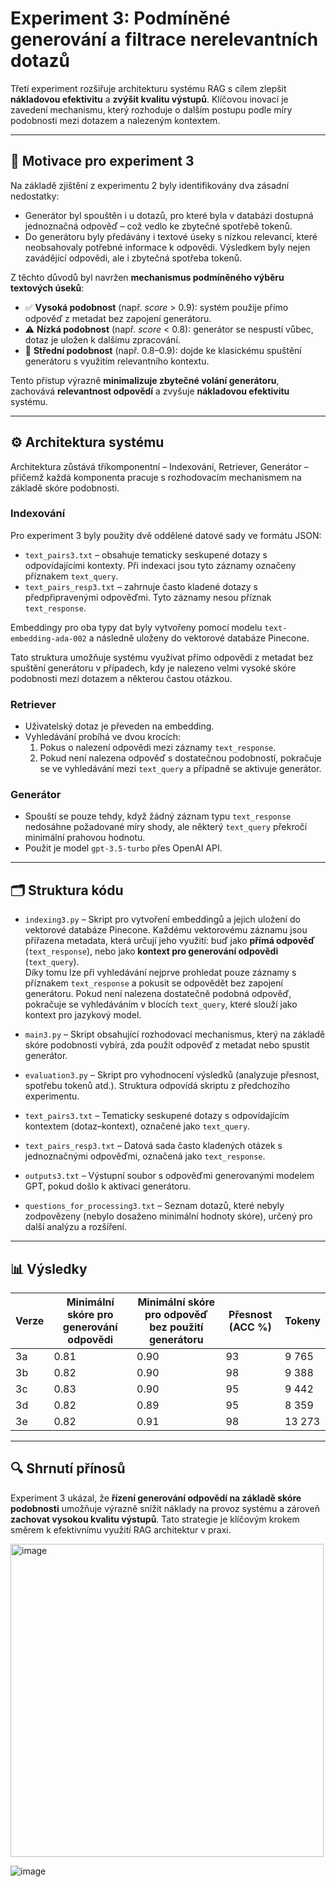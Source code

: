 # Experiment 3: Podmíněné generování a filtrace nerelevantních dotazů

Třetí experiment rozšiřuje architekturu systému RAG s cílem zlepšit **nákladovou efektivitu** a **zvýšit kvalitu výstupů**. Klíčovou inovací je zavedení mechanismu, který rozhoduje o dalším postupu podle míry podobnosti mezi dotazem a nalezeným kontextem.

---

## 🧭 Motivace pro experiment 3

Na základě zjištění z experimentu 2 byly identifikovány dva zásadní nedostatky:
- Generátor byl spouštěn i u dotazů, pro které byla v databázi dostupná jednoznačná odpověď – což vedlo ke zbytečné spotřebě tokenů.
- Do generátoru byly předávány i textové úseky s nízkou relevancí, které neobsahovaly potřebné informace k odpovědi. Výsledkem byly nejen zavádějící odpovědi, ale i zbytečná spotřeba tokenů.

Z těchto důvodů byl navržen **mechanismus podmíněného výběru textových úseků**:

- ✅ **Vysoká podobnost** (např. *score* > 0.9): systém použije přímo odpověď z metadat bez zapojení generátoru.
- ⚠️ **Nízká podobnost** (např. *score* < 0.8): generátor se nespustí vůbec, dotaz je uložen k dalšímu zpracování.
- 🔁 **Střední podobnost** (např. 0.8–0.9): dojde ke klasickému spuštění generátoru s využitím relevantního kontextu.

Tento přístup výrazně **minimalizuje zbytečné volání generátoru**, zachovává **relevantnost odpovědí** a zvyšuje **nákladovou efektivitu** systému.

---

## ⚙️ Architektura systému

Architektura zůstává tříkomponentní – Indexování, Retriever, Generátor – přičemž každá komponenta pracuje s rozhodovacím mechanismem na základě skóre podobnosti.

### **Indexování**
Pro experiment 3 byly použity dvě oddělené datové sady ve formátu JSON:

- `text_pairs3.txt` – obsahuje tematicky seskupené dotazy s odpovídajícími kontexty. Při indexaci jsou tyto záznamy označeny příznakem `text_query`.
- `text_pairs_resp3.txt` – zahrnuje často kladené dotazy s předpřipravenými odpověďmi. Tyto záznamy nesou příznak `text_response`.

Embeddingy pro oba typy dat byly vytvořeny pomocí modelu `text-embedding-ada-002` a následně uloženy do vektorové databáze Pinecone.

Tato struktura umožňuje systému využívat přímo odpovědi z metadat bez spuštění generátoru v případech, kdy je nalezeno velmi vysoké skóre podobnosti mezi dotazem a některou častou otázkou.


### **Retriever**
- Uživatelský dotaz je převeden na embedding.
- Vyhledávání probíhá ve dvou krocích:
  1. Pokus o nalezení odpovědi mezi záznamy `text_response`.
  2. Pokud není nalezena odpověď s dostatečnou podobností, pokračuje se ve vyhledávání mezi `text_query` a případně se aktivuje generátor.

### **Generátor**
- Spouští se pouze tehdy, když žádný záznam typu `text_response` nedosáhne požadované míry shody, ale některý `text_query` překročí minimální prahovou hodnotu.
- Použit je model `gpt-3.5-turbo` přes OpenAI API.

---

## 🗂️ Struktura kódu

- `indexing3.py` – Skript pro vytvoření embeddingů a jejich uložení do vektorové databáze Pinecone. Každému vektorovému záznamu jsou přiřazena metadata, která určují jeho využití: buď jako **přímá odpověď** (`text_response`), nebo jako **kontext pro generování odpovědi** (`text_query`).  
  Díky tomu lze při vyhledávání nejprve prohledat pouze záznamy s příznakem `text_response` a pokusit se odpovědět bez zapojení generátoru. Pokud není nalezena dostatečně podobná odpověď, pokračuje se vyhledáváním v blocích `text_query`, které slouží jako kontext pro jazykový model.

- `main3.py` – Skript obsahující rozhodovací mechanismus, který na základě skóre podobnosti vybírá, zda použít odpověď z metadat nebo spustit generátor.
- `evaluation3.py` – Skript pro vyhodnocení výsledků (analyzuje přesnost, spotřebu tokenů atd.). Struktura odpovídá skriptu z předchozího experimentu.
- `text_pairs3.txt` – Tematicky seskupené dotazy s odpovídajícím kontextem (dotaz–kontext), označené jako `text_query`.
- `text_pairs_resp3.txt` – Datová sada často kladených otázek s jednoznačnými odpověďmi, označená jako `text_response`.
- `outputs3.txt` – Výstupní soubor s odpověďmi generovanými modelem GPT, pokud došlo k aktivaci generátoru.
- `questions_for_processing3.txt` – Seznam dotazů, které nebyly zodpovězeny (nebylo dosaženo minimální hodnoty skóre), určený pro další analýzu a rozšíření.


---

## 📊 Výsledky

| Verze | Minimální skóre pro generování odpovědi | Minimální skóre pro odpověď bez použití generátoru | Přesnost (ACC %) | Tokeny |
|-------|------------------------------------------|-----------------------------------------------------|------------------|--------|
| 3a    | 0.81                                     | 0.90                                                | 93               | 9 765 |
| 3b    | 0.82                                     | 0.90                                                | 98               | 9 388 |
| 3c    | 0.83                                     | 0.90                                                | 95               | 9 442 |
| 3d    | 0.82                                     | 0.89                                                | 95               | 8 359 |
| 3e    | 0.82                                     | 0.91                                                | 98               | 13 273 |



---

## 🔍 Shrnutí přínosů

Experiment 3 ukázal, že **řízení generování odpovědí na základě skóre podobnosti** umožňuje výrazně snížit náklady na provoz systému a zároveň **zachovat vysokou kvalitu výstupů**. Tato strategie je klíčovým krokem směrem k efektivnímu využití RAG architektur v praxi.



<img width="501" alt="image" src="https://github.com/user-attachments/assets/397e3963-32a8-431d-84ac-1f418a44038b">


![image](https://github.com/user-attachments/assets/bb5356a2-c83c-400b-a6c5-f05165e23c41)


